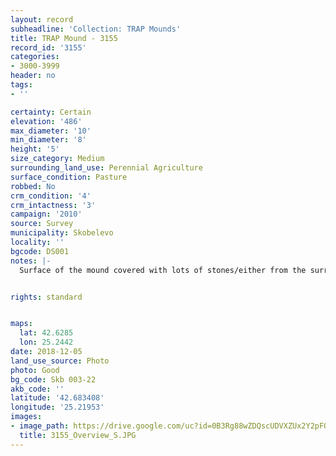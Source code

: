 ```yaml
---
layout: record
subheadline: 'Collection: TRAP Mounds'
title: TRAP Mound - 3155
record_id: '3155'
categories:
- 3000-3999
header: no
tags:
- ''

certainty: Certain
elevation: '486'
max_diameter: '10'
min_diameter: '8'
height: '5'
size_category: Medium
surrounding_land_use: Perennial Agriculture
surface_condition: Pasture
robbed: No
crm_condition: '4'
crm_intactness: '3'
campaign: '2010'
source: Survey
municipality: Skobelevo
locality: ''
bgcode: DS001
notes: |-
  Surface of the mound covered with lots of stones/either from the surrounding pasture or from the mound.


rights: standard


maps:
  lat: 42.6285
  lon: 25.2442
date: 2018-12-05
land_use_source: Photo
photo: Good
bg_code: Skb 003-22
akb_code: ''
latitude: '42.683408'
longitude: '25.21953'
images:
- image_path: https://drive.google.com/uc?id=0B3Rg88wZDQscUDVXZUx2Y2pFOVU
  title: 3155_Overview_S.JPG
---
```

